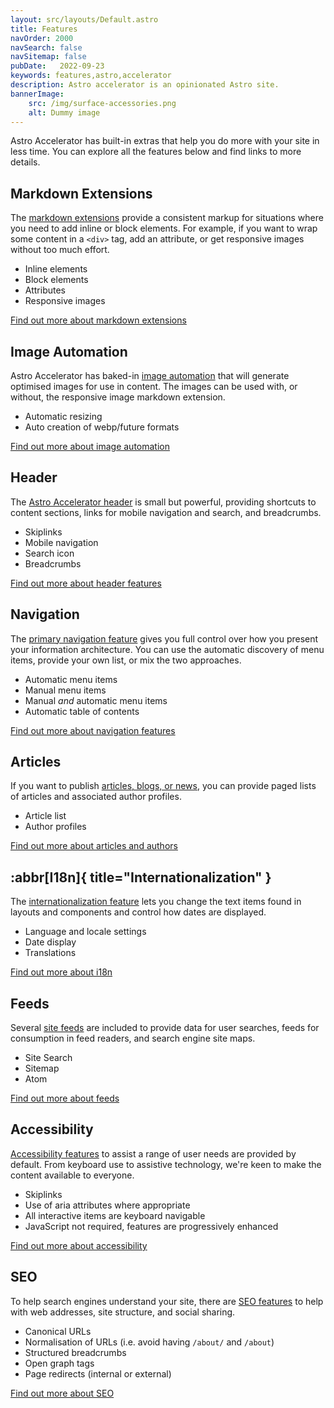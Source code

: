 ```yaml
---
layout: src/layouts/Default.astro
title: Features
navOrder: 2000
navSearch: false
navSitemap: false
pubDate:   2022-09-23
keywords: features,astro,accelerator
description: Astro accelerator is an opinionated Astro site.
bannerImage:
    src: /img/surface-accessories.png
    alt: Dummy image
---
```


Astro Accelerator has built-in extras that help you do more with your site in less time. You can explore all the features below and find links to more details.

## Markdown Extensions

The [markdown extensions](/features/markdown/) provide a consistent markup for situations where you need to add inline or block elements. For example, if you want to wrap some content in a `<div>` tag, add an attribute, or get responsive images without too much effort.

- Inline elements
- Block elements
- Attributes
- Responsive images

[Find out more about markdown extensions](/features/markdown/)

## Image Automation

Astro Accelerator has baked-in [image automation](/features/image-automation/) that will generate optimised images for use in content. The images can be used with, or without, the responsive image markdown extension.

- Automatic resizing
- Auto creation of webp/future formats

[Find out more about image automation](/features/image-automation/)

## Header

The [Astro Accelerator header](/features/header/) is small but powerful, providing shortcuts to content sections, links for mobile navigation and search, and breadcrumbs. 

- Skiplinks
- Mobile navigation
- Search icon
- Breadcrumbs

[Find out more about header features](/features/header/)

## Navigation

The [primary navigation feature](/features/navigation/) gives you full control over how you present your information architecture. You can use the automatic discovery of menu items, provide your own list, or mix the two approaches.

- Automatic menu items
- Manual menu items
- Manual *and* automatic menu items
- Automatic table of contents

[Find out more about navigation features](/features/navigation/)

## Articles

If you want to publish [articles, blogs, or news](/features/articles/), you can provide paged lists of articles and associated author profiles.

- Article list
- Author profiles

[Find out more about articles and authors](/features/articles/)

## :abbr[I18n]{ title="Internationalization" }

The [internationalization feature](/features/internationalization/) lets you change the text items found in layouts and components and control how dates are displayed.

- Language and locale settings
- Date display
- Translations

[Find out more about i18n](/features/internationalization/)

## Feeds

Several [site feeds](/features/feeds/) are included to provide data for user searches, feeds for consumption in feed readers, and search engine site maps.

- Site Search
- Sitemap
- Atom

[Find out more about feeds](/features/feeds/)

## Accessibility

[Accessibility features](/features/accessibility/) to assist a range of user needs are provided by default. From keyboard use to assistive technology, we're keen to make the content available to everyone.

- Skiplinks
- Use of aria attributes where appropriate
- All interactive items are keyboard navigable
- JavaScript not required, features are progressively enhanced

[Find out more about accessibility](/features/accessibility/)

## SEO

To help search engines understand your site, there are [SEO features](/features/seo/) to help with web addresses, site structure, and social sharing.

- Canonical URLs
- Normalisation of URLs (i.e. avoid having `/about/` and `/about`)
- Structured breadcrumbs
- Open graph tags
- Page redirects (internal or external)

[Find out more about SEO](/features/seo/)

